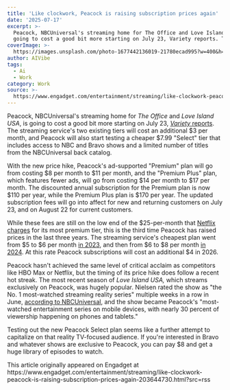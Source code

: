 ```yaml
---
title: 'Like clockwork, Peacock is raising subscription prices again'
date: '2025-07-17'
excerpt: >-
  Peacock, NBCUniversal's streaming home for The Office and Love Island USA, is
  going to cost a good bit more starting on July 23, Variety reports. The...
coverImage: >-
  https://images.unsplash.com/photo-1677442136019-21780ecad995?w=400&h=200&fit=crop&auto=format
author: AIVibe
tags:
  - Ai
  - Work
category: Work
source: >-
  https://www.engadget.com/entertainment/streaming/like-clockwork-peacock-is-raising-subscription-prices-again-203644730.html?src=rss
---
```

<p>Peacock, NBCUniversal's streaming home for <em>The Office</em> and <em>Love Island USA</em>, is going to cost a good bit more starting on July 23, <a data-i13n="elm:context_link;elmt:doNotAffiliate;cpos:1;pos:1" class="no-affiliate-link" href="https://variety.com/2025/tv/news/peacock-price-increase-2025-1236463982/"><em>Variety </em>reports</a>. The streaming service's two existing tiers will cost an additional $3 per month, and Peacock will also start testing  a cheaper $7.99 "Select" tier that includes access to NBC and Bravo shows and a limited number of titles from the NBCUniversal back catalog.</p>
<p>With the new price hike, Peacock's ad-supported "Premium" plan will go from costing $8 per month to $11 per month, and the "Premium Plus" plan, which features fewer ads, will go from costing $14 per month to $17 per month. The discounted annual subscription for the Premium plan is now $110 per year, while the Premium Plus plan is $170 per year. The updated subscription fees will go into affect for new and returning customers on July 23, and on August 22 for current customers.</p>
<span id="end-legacy-contents"></span><p>While these fees are still on the low end of the $25-per-month that <a data-i13n="elm:context_link;elmt:doNotAffiliate;cpos:2;pos:1" class="no-affiliate-link" href="https://www.engadget.com/entertainment/streaming/netflix-raises-subscription-praises-again-with-its-standard-plan-now-costing-18-per-month-234344714.html">Netflix charges</a> for its most premium tier, this is the third time Peacock has raised prices in the last three years. The streaming service's cheapest plan went from $5 to $6 per month <a data-i13n="elm:context_link;elmt:doNotAffiliate;cpos:3;pos:1" class="no-affiliate-link" href="https://www.engadget.com/peacock-raises-subscription-prices-for-the-first-time-164405324.html">in 2023</a>, and then from $6 to $8 per month <a data-i13n="elm:context_link;elmt:doNotAffiliate;cpos:4;pos:1" class="no-affiliate-link" href="https://www.engadget.com/peacock-is-raising-prices-again-just-in-time-for-the-olympics-185457098.html">in 2024</a>. At this rate Peacock subscriptions will cost an additional $4 in 2026.</p>
<p>Peacock hasn't achieved the same level of critical acclaim as competitors like HBO Max or Netflix, but the timing of its price hike does follow a recent hot streak. The most recent season of <em>Love Island USA, </em>which streams exclusively on Peacock, was hugely popular. Nielsen rated the show as "the No. 1 most-watched streaming reality series" multiple weeks in a row in June, <a data-i13n="elm:context_link;elmt:doNotAffiliate;cpos:5;pos:1" class="no-affiliate-link" href="https://www.nbcuniversal.com/article/love-island-usa-heats-peacock-rankings-top-streaming-reality-series">according to NBCUniversal</a>, and the show became Peacock's "most-watched entertainment series on mobile devices, with nearly 30 percent of viewership happening on phones and tablets."</p>
<p>Testing out the new Peacock Select plan seems like a further attempt to capitalize on that reality TV-focused audience. If you're interested in Bravo and whatever shows are exclusive to Peacock, you can pay $8 and get a huge library of episodes to watch.</p>This article originally appeared on Engadget at https://www.engadget.com/entertainment/streaming/like-clockwork-peacock-is-raising-subscription-prices-again-203644730.html?src=rss
